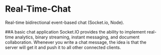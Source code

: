 # Real-Time-Chat
Real-time bidirectional event-based chat (Socket.io, Node).

##A basic chat application
Socket.IO provides the ability to implement real-time analytics, binary streaming, instant messaging, and document collaboration. Whenever you write a chat message, the idea is that the server will get it and push it to all other connected clients.
